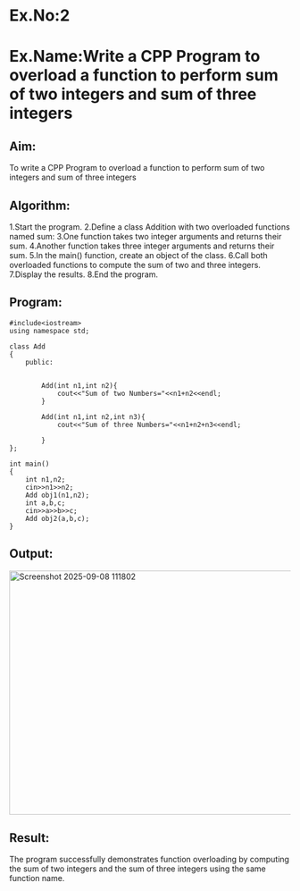 # Ex.No:2
# Ex.Name:Write a CPP Program to overload a function to perform sum of two integers and sum of three integers
## Aim:
To write a CPP Program to overload a function to perform sum of two integers and sum of three integers


## Algorithm:
1.Start the program.
2.Define a class Addition with two overloaded functions named sum:
3.One function takes two integer arguments and returns their sum.
4.Another function takes three integer arguments and returns their sum.
5.In the main() function, create an object of the class.
6.Call both overloaded functions to compute the sum of two and three integers.
7.Display the results.
8.End the program.





## Program:
```
#include<iostream>
using namespace std;

class Add
{
    public:
        
        
        Add(int n1,int n2){
            cout<<"Sum of two Numbers="<<n1+n2<<endl;
        }
        
        Add(int n1,int n2,int n3){
            cout<<"Sum of three Numbers="<<n1+n2+n3<<endl;
            
        }
};

int main()
{
    int n1,n2;
    cin>>n1>>n2;
    Add obj1(n1,n2);
    int a,b,c;
    cin>>a>>b>>c;
    Add obj2(a,b,c);
}
```



## Output:
<img width="1188" height="437" alt="Screenshot 2025-09-08 111802" src="https://github.com/user-attachments/assets/d61a1ab4-b356-442c-99ef-db54771d7722" />




## Result:
The program successfully demonstrates function overloading by computing the sum of two integers and the sum of three integers using the same function name.



